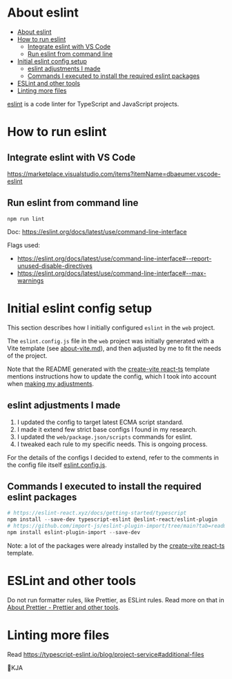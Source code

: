 # About eslint

- [About eslint](#about-eslint)
- [How to run eslint](#how-to-run-eslint)
  - [Integrate eslint with VS Code](#integrate-eslint-with-vs-code)
  - [Run eslint from command line](#run-eslint-from-command-line)
- [Initial eslint config setup](#initial-eslint-config-setup)
  - [eslint adjustments I made](#eslint-adjustments-i-made)
  - [Commands I executed to install the required eslint packages](#commands-i-executed-to-install-the-required-eslint-packages)
- [ESLint and other tools](#eslint-and-other-tools)
- [Linting more files](#linting-more-files)

[eslint] is a code linter for TypeScript and JavaScript projects.

# How to run eslint

## Integrate eslint with VS Code

https://marketplace.visualstudio.com/items?itemName=dbaeumer.vscode-eslint

## Run eslint from command line

`npm run lint`

Doc: https://eslint.org/docs/latest/use/command-line-interface

Flags used:

- https://eslint.org/docs/latest/use/command-line-interface#--report-unused-disable-directives
- https://eslint.org/docs/latest/use/command-line-interface#--max-warnings

# Initial eslint config setup

This section describes how I initially configured `eslint` in the `web` project.

The `eslint.config.js` file in the `web` project was  initially generated with a Vite template
(see [about-vite.md](about_vite.md)), and then adjusted by me to fit the needs of the project.

Note that the README generated with the [create-vite react-ts] template
mentions instructions how to update the config, which I took into account when
[making my adjustments](#eslint-adjustments-i-made).

## eslint adjustments I made

1. I updated the config to target latest ECMA script standard.
1. I made it extend few strict base configs I found in my research.
1. I updated the `web/package.json/scripts` commands for eslint.
1. I tweaked each rule to my specific needs. This is ongoing process.

For the details of the configs I decided to extend, refer to the comments
in the config file itself [eslint.config.js](../web/eslint.config.js).

## Commands I executed to install the required eslint packages

```powershell
# https://eslint-react.xyz/docs/getting-started/typescript
npm install --save-dev typescript-eslint @eslint-react/eslint-plugin
# https://github.com/import-js/eslint-plugin-import/tree/main?tab=readme-ov-file#installation
npm install eslint-plugin-import --save-dev
```

Note: a lot of the packages were already installed by the [create-vite react-ts] template.

# ESLint and other tools

Do not run formatter rules, like Prettier, as ESLint rules.
Read more on that in [About Prettier - Prettier and other tools](about_prettier.md#prettier-and-other-tools).

# Linting more files

Read https://typescript-eslint.io/blog/project-service#additional-files

🚧KJA

[eslint]: https://eslint.org/
[create-vite react-ts]: https://github.com/vitejs/vite/tree/main/packages/create-vite/template-react-ts
